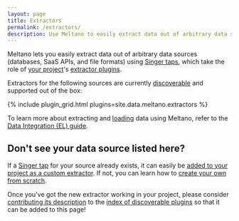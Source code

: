 ```yaml
---
layout: page
title: Extractors
permalink: /extractors/
description: Use Meltano to easily extract data out of arbitrary data sources (databases, SaaS APIs, and file formats) using Singer taps.
---
```


Meltano lets you easily extract data out of arbitrary data sources (databases, SaaS APIs, and file formats) using [Singer taps](https://www.singer.io/), which take the role of [your project](https://meltano.com/docs/project.html)'s [extractor plugins](https://meltano.com/docs/plugins.html#extractors).


Extractors for the following sources are currently [discoverable](https://meltano.com/docs/plugins.html#discoverable-plugins) and supported out of the box:

{% include plugin_grid.html plugins=site.data.meltano.extractors %}

To learn more about extracting and [loading](/loaders/) data using Meltano, refer to the [Data Integration (EL) guide](https://meltano.com/docs/integration.html).

## Don't see your data source listed here?

If a [Singer tap](https://www.singer.io/#taps) for your source already exists,
it can easily be [added to your project as a custom extractor](https://meltano.com/docs/plugin-management.html#custom-plugins).
If not, you can learn how to [create your own from scratch](/tutorials/create-a-custom-extractor.html).

Once you've got the new extractor working in your project, please consider
[contributing its description](https://meltano.com/docs/contributor-guide.html#discoverable-plugins)
to the [index of discoverable plugins](https://meltano.com/docs/plugins.html#discoverable-plugins)
so that it can be added to this page!
